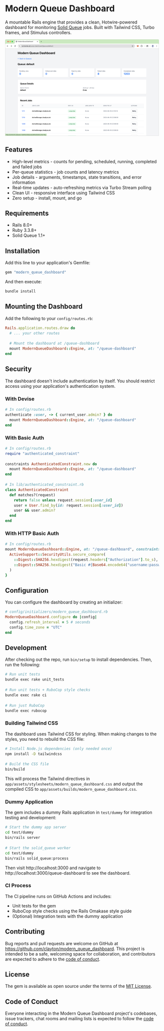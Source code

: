 # Modern Queue Dashboard

A mountable Rails engine that provides a clean, Hotwire-powered dashboard for monitoring [Solid Queue](https://github.com/basecamp/solid_queue) jobs. Built with Tailwind CSS, Turbo frames, and Stimulus controllers.

![Dashboard Screenshot](screenshots/dashboard.png)

## Features

* High-level metrics - counts for pending, scheduled, running, completed and failed jobs
* Per-queue statistics - job counts and latency metrics
* Job details - arguments, timestamps, state transitions, and error information
* Real-time updates - auto-refreshing metrics via Turbo Stream polling
* Clean UI - responsive interface using Tailwind CSS
* Zero setup - install, mount, and go

## Requirements

* Rails 8.0+
* Ruby 3.3.8+
* Solid Queue 1.1+

## Installation

Add this line to your application's Gemfile:

```ruby
gem "modern_queue_dashboard"
```

And then execute:

```bash
bundle install
```

## Mounting the Dashboard

Add the following to your `config/routes.rb`:

```ruby
Rails.application.routes.draw do
  # ... your other routes

  # Mount the dashboard at /queue-dashboard
  mount ModernQueueDashboard::Engine, at: "/queue-dashboard"
end
```

## Security

The dashboard doesn't include authentication by itself. You should restrict access using your application's authentication system.

### With Devise

```ruby
# In config/routes.rb
authenticate :user, -> { current_user.admin? } do
  mount ModernQueueDashboard::Engine, at: "/queue-dashboard"
end
```

### With Basic Auth

```ruby
# In config/routes.rb
require "authenticated_constraint"

constraints AuthenticatedConstraint.new do
  mount ModernQueueDashboard::Engine, at: "/queue-dashboard"
end

# In lib/authenticated_constraint.rb
class AuthenticatedConstraint
  def matches?(request)
    return false unless request.session[:user_id]
    user = User.find_by(id: request.session[:user_id])
    user && user.admin?
  end
end
```

### With HTTP Basic Auth

```ruby
# In config/routes.rb
mount ModernQueueDashboard::Engine, at: "/queue-dashboard", constraints: lambda { |request|
  ActiveSupport::SecurityUtils.secure_compare(
    ::Digest::SHA256.hexdigest(request.headers["Authorization"].to_s),
    ::Digest::SHA256.hexdigest("Basic #{Base64.encode64("username:password")}")
  )
}
```

## Configuration

You can configure the dashboard by creating an initializer:

```ruby
# config/initializers/modern_queue_dashboard.rb
ModernQueueDashboard.configure do |config|
  config.refresh_interval = 5 # seconds
  config.time_zone = "UTC"
end
```

## Development

After checking out the repo, run `bin/setup` to install dependencies. Then, run the following:

```bash
# Run unit tests
bundle exec rake unit_tests

# Run unit tests + RuboCop style checks
bundle exec rake ci

# Run just RuboCop
bundle exec rubocop
```

### Building Tailwind CSS

The dashboard uses Tailwind CSS for styling. When making changes to the styles, you need to rebuild the CSS file:

```bash
# Install Node.js dependencies (only needed once)
npm install -D tailwindcss

# Build the CSS file
bin/build
```

This will process the Tailwind directives in `app/assets/stylesheets/modern_queue_dashboard.css` and output the compiled CSS to `app/assets/builds/modern_queue_dashboard.css`.

### Dummy Application

The gem includes a dummy Rails application in `test/dummy` for integration testing and development:

```bash
# Start the dummy app server
cd test/dummy
bin/rails server

# Start the solid_queue worker
cd test/dummy
bin/rails solid_queue:process
```

Then visit http://localhost:3000 and navigate to http://localhost:3000/queue-dashboard to see the dashboard.

### CI Process

The CI pipeline runs on GitHub Actions and includes:
- Unit tests for the gem
- RuboCop style checks using the Rails Omakase style guide
- (Optional) Integration tests with the dummy application

## Contributing

Bug reports and pull requests are welcome on GitHub at https://github.com/clayton/modern_queue_dashboard. This project is intended to be a safe, welcoming space for collaboration, and contributors are expected to adhere to the [code of conduct](https://github.com/clayton/modern_queue_dashboard/blob/main/CODE_OF_CONDUCT.md).

## License

The gem is available as open source under the terms of the [MIT License](https://opensource.org/licenses/MIT).

## Code of Conduct

Everyone interacting in the Modern Queue Dashboard project's codebases, issue trackers, chat rooms and mailing lists is expected to follow the [code of conduct](https://github.com/clayton/modern_queue_dashboard/blob/main/CODE_OF_CONDUCT.md).
